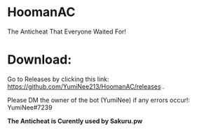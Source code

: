 # HoomanAC
The Anticheat That Everyone Waited For!



# Download:

Go to Releases by clicking this link: https://github.com/YumiNee213/HoomanAC/releases .

Please DM the owner of the bot (YumiNee) if any errors occur!: YumiNee#7239

**The Anticheat is Curently used by Sakuru.pw**
